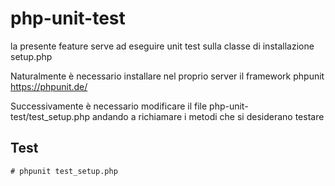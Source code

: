 # php-unit-test

la presente feature serve ad eseguire unit test sulla classe di installazione setup.php

Naturalmente è necessario installare nel proprio server il framework phpunit https://phpunit.de/

Successivamente è necessario modificare il file php-unit-test/test_setup.php andando a richiamare i metodi che si desiderano testare

## Test

```
# phpunit test_setup.php
```
